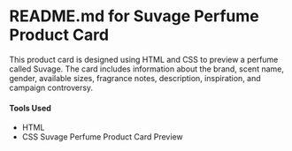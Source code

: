 # README.md for Suvage Perfume Product Card
This product card is designed using HTML and CSS to preview a perfume called Suvage. The card includes information about the brand, scent name, gender, available sizes, fragrance notes, description, inspiration, and campaign controversy.
#### Tools Used
- HTML
- CSS
Suvage Perfume Product Card Preview
